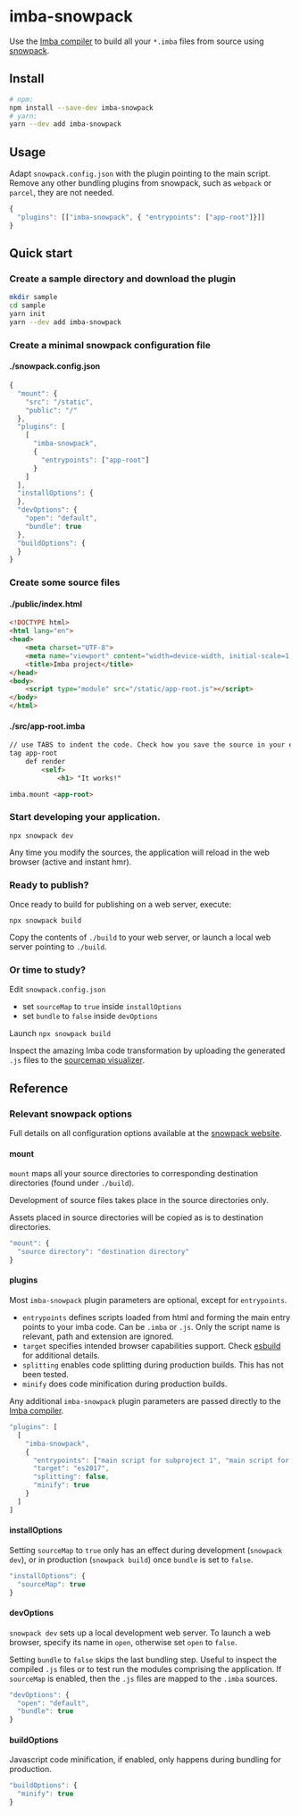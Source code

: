 # imba-snowpack

Use the [Imba compiler](https://www.imba.io/) to build all your `*.imba` files from source using [snowpack](https://www.snowpack.dev/).

## Install

```sh
# npm:
npm install --save-dev imba-snowpack
# yarn:
yarn --dev add imba-snowpack
```

## Usage

Adapt `snowpack.config.json` with the plugin pointing to the main script. Remove any other bundling plugins from snowpack, such as `webpack` or `parcel`, they are not needed.

```js
{
  "plugins": [["imba-snowpack", { "entrypoints": ["app-root"]}]]
}
```

## Quick start

### Create a sample directory and download the plugin

```sh
mkdir sample
cd sample
yarn init
yarn --dev add imba-snowpack
```

### Create a minimal snowpack configuration file

#### ./snowpack.config.json
```js
{
  "mount": {
    "src": "/static",
    "public": "/"
  },
  "plugins": [
    [
      "imba-snowpack",
      {
        "entrypoints": ["app-root"]
      }
    ]
  ],
  "installOptions": {
  },
  "devOptions": {
    "open": "default",
    "bundle": true
  },
  "buildOptions": {
  }
}
```

### Create some source files

#### ./public/index.html
```html
<!DOCTYPE html>
<html lang="en">
<head>
    <meta charset="UTF-8">
    <meta name="viewport" content="width=device-width, initial-scale=1.0">
    <title>Imba project</title>
</head>
<body>
    <script type="module" src="/static/app-root.js"></script>
</body>
</html>
```

#### ./src/app-root.imba
```html
// use TABS to indent the code. Check how you save the source in your editor!
tag app-root
    def render
        <self>
            <h1> "It works!"

imba.mount <app-root>
```

### Start developing your application.

`npx snowpack dev`

Any time you modify the sources, the application will reload in the web browser (active and instant hmr).


### Ready to publish?

Once ready to build for publishing on a web server, execute:

`npx snowpack build`

Copy the contents of `./build` to your web server, or launch a local web server pointing to `./build`.

### Or time to study?

Edit `snowpack.config.json`
- set `sourceMap` to `true` inside `installOptions`
- set `bundle` to `false` inside `devOptions`

Launch `npx snowpack build`

Inspect the amazing Imba code transformation by uploading the generated `.js` files to the [sourcemap visualizer](https://sokra.github.io/source-map-visualization/).

## Reference

### Relevant snowpack options

Full details on all configuration options available at the [snowpack website](https://www.snowpack.dev/#all-config-options).

#### mount

`mount` maps all your source directories to corresponding destination directories (found under `./build`).

Development of source files takes place in the source directories only.

Assets placed in source directories will be copied as is to destination directories.

```js
"mount": {
  "source directory": "destination directory"
}
```

#### plugins

Most `imba-snowpack` plugin parameters are optional, except for `entrypoints`.

- `entrypoints` defines scripts loaded from html and forming the main entry points to your imba code. Can be `.imba` or `.js`. Only the script name is relevant, path and extension are ignored.
- `target` specifies intended browser capabilities support. Check [esbuild](https://github.com/evanw/esbuild#javascript-syntax-support) for additional details.
- `splitting` enables code splitting during production builds. This has not been tested.
- `minify` does code minification during production builds.

Any additional `imba-snowpack` plugin parameters are passed directly to the [Imba compiler](https://github.com/imba/imba/tree/master/src/compiler).

```js
"plugins": [
  [
    "imba-snowpack",
    {
      "entrypoints": ["main script for subproject 1", "main script for subproject 2"],
      "target": "es2017",
      "splitting": false,
      "minify": true
    }
  ]
]
```

#### installOptions

Setting `sourceMap` to `true` only has an effect during development (`snowpack dev`), or in production (`snowpack build`) once `bundle` is set to `false`.

```js
"installOptions": {
  "sourceMap": true
}
```

#### devOptions

`snowpack dev` sets up a local development web server. To launch a web browser, specify its name in `open`, otherwise set `open` to `false`.

Setting `bundle` to `false` skips the last bundling step. Useful to inspect the compiled `.js` files or to test run the modules comprising the application. If `sourceMap` is enabled, then the `.js` files are mapped to the `.imba` sources.

```js
"devOptions": {
  "open": "default",
  "bundle": true
}
```

#### buildOptions

Javascript code minification, if enabled, only happens during bundling for production.

```js
"buildOptions": {
  "minify": true
}
```

